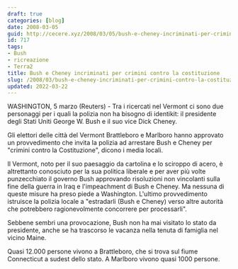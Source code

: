 ```yaml
---
draft: true
categories: [blog]
date: 2008-03-05
guid: http://cecere.xyz/2008/03/05/bush-e-cheney-incriminati-per-crimini-contro-la-costituzione/
id: 717
tags:
- Bush
- ricreazione
- Terra2
title: Bush e Cheney incriminati per crimini contro la costituzione
slug: /2008/03/bush-e-cheney-incriminati-per-crimini-contro-la-costituzione/
updated: 2022-03-22
---
```


WASHINGTON, 5 marzo (Reuters) - Tra i ricercati nel Vermont ci sono due personaggi per i quali la polizia non ha bisogno di identikit: il presidente degli Stati Uniti George W. Bush e il suo vice Dick Cheney.

Gli elettori delle città del Vermont Brattleboro e Marlboro hanno approvato un provvedimento che invita la polizia ad arrestare Bush e Cheney per "crimini contro la Costituzione", dicono i media locali.

Il Vermont, noto per il suo paesaggio da cartolina e lo sciroppo di acero, è altrettanto conosciuto per la sua politica liberale e per aver più volte punzecchiato il governo Bush approvando risoluzioni non vincolanti sulla fine della guerra in Iraq e l'impeachment di Bush e Cheney. Ma nessuna di queste misure ha preso piede a Washington. L'ultimo provvedimento istruisce la polizia locale a "estradarli (Bush e Cheney) verso altre autorità che potrebbero ragionevolmente concorrere per processarli".

Sebbene sembri una provocazione, Bush non ha mai visitato lo stato da presidente, anche se ha trascorso le vacanza nella tenuta di famiglia nel vicino Maine.

Quasi 12.000 persone vivono a Brattleboro, che si trova sul fiume Connecticut a sudest dello stato. A Marlboro vivono quasi 1000 persone.